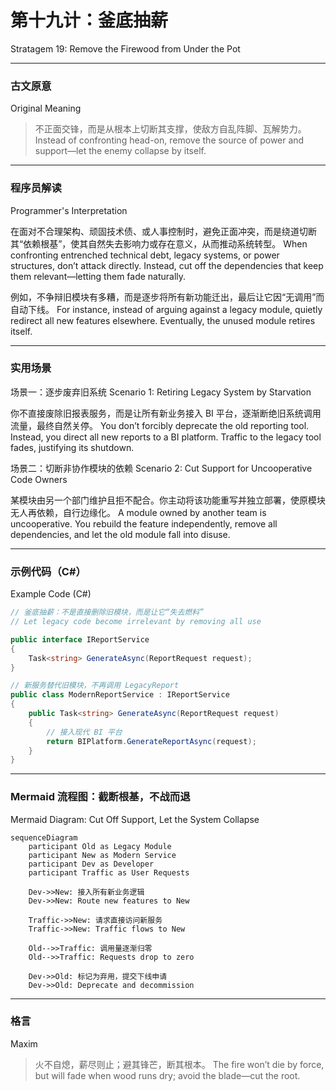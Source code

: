 # 第十九计：釜底抽薪

Stratagem 19: Remove the Firewood from Under the Pot

---

### 古文原意

Original Meaning

> 不正面交锋，而是从根本上切断其支撑，使敌方自乱阵脚、瓦解势力。
> Instead of confronting head-on, remove the source of power and support—let the enemy collapse by itself.

---

### 程序员解读

Programmer's Interpretation

在面对不合理架构、顽固技术债、或人事控制时，避免正面冲突，而是绕道切断其“依赖根基”，使其自然失去影响力或存在意义，从而推动系统转型。
When confronting entrenched technical debt, legacy systems, or power structures, don’t attack directly. Instead, cut off the dependencies that keep them relevant—letting them fade naturally.

例如，不争辩旧模块有多糟，而是逐步将所有新功能迁出，最后让它因“无调用”而自动下线。
For instance, instead of arguing against a legacy module, quietly redirect all new features elsewhere. Eventually, the unused module retires itself.

---

### 实用场景

场景一：逐步废弃旧系统
Scenario 1: Retiring Legacy System by Starvation

你不直接废除旧报表服务，而是让所有新业务接入 BI 平台，逐渐断绝旧系统调用流量，最终自然关停。
You don’t forcibly deprecate the old reporting tool. Instead, you direct all new reports to a BI platform. Traffic to the legacy tool fades, justifying its shutdown.

场景二：切断非协作模块的依赖
Scenario 2: Cut Support for Uncooperative Code Owners

某模块由另一个部门维护且拒不配合。你主动将该功能重写并独立部署，使原模块无人再依赖，自行边缘化。
A module owned by another team is uncooperative. You rebuild the feature independently, remove all dependencies, and let the old module fall into disuse.

---

### 示例代码（C#）

Example Code (C#)

```csharp
// 釜底抽薪：不是直接删除旧模块，而是让它“失去燃料”
// Let legacy code become irrelevant by removing all use

public interface IReportService
{
    Task<string> GenerateAsync(ReportRequest request);
}

// 新服务替代旧模块，不再调用 LegacyReport
public class ModernReportService : IReportService
{
    public Task<string> GenerateAsync(ReportRequest request)
    {
        // 接入现代 BI 平台
        return BIPlatform.GenerateReportAsync(request);
    }
}
```

---

### Mermaid 流程图：截断根基，不战而退

Mermaid Diagram: Cut Off Support, Let the System Collapse

```mermaid
sequenceDiagram
    participant Old as Legacy Module
    participant New as Modern Service
    participant Dev as Developer
    participant Traffic as User Requests

    Dev->>New: 接入所有新业务逻辑  
    Dev->>New: Route new features to New

    Traffic->>New: 请求直接访问新服务  
    Traffic->>New: Traffic flows to New

    Old-->>Traffic: 调用量逐渐归零  
    Old-->>Traffic: Requests drop to zero

    Dev->>Old: 标记为弃用，提交下线申请  
    Dev->>Old: Deprecate and decommission
```

---

### 格言

Maxim

> 火不自熄，薪尽则止；避其锋芒，断其根本。
> The fire won’t die by force, but will fade when wood runs dry; avoid the blade—cut the root.
